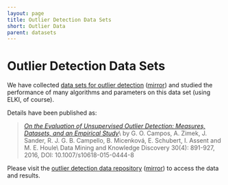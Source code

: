 ```yaml
---
layout: page
title: Outlier Detection Data Sets
short: Outlier Data
parent: datasets
---
```



Outlier Detection Data Sets
===========================

We have collected [data sets for outlier detection][1] ([mirror][2]) and
studied the performance of many algorithms and parameters on this data set
(using ELKI, of course).

Details have been published as:

> *[On the Evaluation of Unsupervised Outlier Detection: Measures, Datasets, and an Empirical Study](http://dx.doi.org/10.1007/s10618-015-0444-8)*\\
> by G. O. Campos, A. Zimek, J. Sander, R. J. G. B. Campello, B. Micenková, E. Schubert, I. Assent and M. E. Houle\\
> Data Mining and Knowledge Discovery 30(4): 891-927, 2016, DOI: 10.1007/s10618-015-0444-8

Please visit the [outlier detection data repository][1] ([mirror][2]) to access
the data and results.

[1]: http://www.dbs.ifi.lmu.de/research/outlier-evaluation/
[2]: http://lapad-web.icmc.usp.br/repositories/outlier-evaluation/
